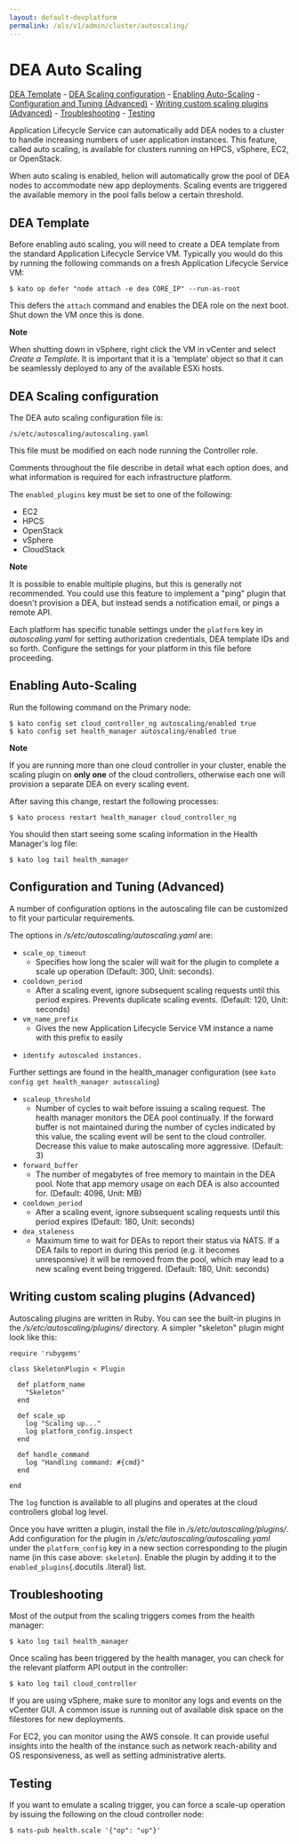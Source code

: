 ```yaml
---
layout: default-devplatform
permalink: /als/v1/admin/cluster/autoscaling/
---
```

<!--PUBLISHED-->

DEA Auto Scaling[](#dea-auto-scaling "Permalink to this headline")
===================================================================
   [DEA Template](#dea-template)
    -   [DEA Scaling configuration](#dea-scaling-configuration)
    -   [Enabling Auto-Scaling](#enabling-auto-scaling)
    -   [Configuration and Tuning
        (Advanced)](#configuration-and-tuning-advanced)
    -   [Writing custom scaling plugins
        (Advanced)](#writing-custom-scaling-plugins-advanced)
    -   [Troubleshooting](#troubleshooting)
    -   [Testing](#testing)


Application Lifecycle Service can automatically add DEA nodes to a cluster to handle
increasing numbers of user application instances. This feature, called
auto scaling, is available for clusters running on HPCS, vSphere, EC2,
or OpenStack.

When auto scaling is enabled, helion will automatically grow the pool
of DEA nodes to accommodate new app deployments. Scaling events are
triggered the available memory in the pool falls below a certain
threshold.

DEA Template[](#dea-template "Permalink to this headline")
-----------------------------------------------------------

Before enabling auto scaling, you will need to create a DEA template
from the standard Application Lifecycle Service VM. Typically you would do this by running
the following commands on a fresh Application Lifecycle Service VM:

    $ kato op defer "node attach -e dea CORE_IP" --run-as-root

This defers the `attach` command and enables the DEA
role on the next boot. Shut down the VM once this is done.

**Note**

When shutting down in vSphere, right click the VM in vCenter and select
*Create a Template*. It is important that it is a 'template' object so
that it can be seamlessly deployed to any of the available ESXi hosts.

DEA Scaling configuration[](#dea-scaling-configuration "Permalink to this headline")
-------------------------------------------------------------------------------------

The DEA auto scaling configuration file is:

    /s/etc/autoscaling/autoscaling.yaml

This file must be modified on each node running the Controller role.

Comments throughout the file describe in detail what each option does,
and what information is required for each infrastructure platform.

The `enabled_plugins` key must be set to one of the
following:

-   EC2
-   HPCS
-   OpenStack
-   vSphere
-   CloudStack

**Note**

It is possible to enable multiple plugins, but this is generally not
recommended. You could use this feature to implement a "ping" plugin
that doesn't provision a DEA, but instead sends a notification email, or
pings a remote API.

Each platform has specific tunable settings under the
`platform` key in *autoscaling.yaml* for setting
authorization credentials, DEA template IDs and so forth. Configure the
settings for your platform in this file before proceeding.

Enabling Auto-Scaling[](#enabling-auto-scaling "Permalink to this headline")
-----------------------------------------------------------------------------

Run the following command on the Primary node:

    $ kato config set cloud_controller_ng autoscaling/enabled true
    $ kato config set health_manager autoscaling/enabled true

**Note**

If you are running more than one cloud controller in your cluster,
enable the scaling plugin on **only one** of the cloud controllers,
otherwise each one will provision a separate DEA on every scaling event.

After saving this change, restart the following processes:

    $ kato process restart health_manager cloud_controller_ng

You should then start seeing some scaling information in the Health
Manager's log file:

    $ kato log tail health_manager

Configuration and Tuning (Advanced)[](#configuration-and-tuning-advanced "Permalink to this headline")
-------------------------------------------------------------------------------------------------------

A number of configuration options in the autoscaling file can be
customized to fit your particular requirements.

The options in */s/etc/autoscaling/autoscaling.yaml* are:



- `scale_op_timeout`
	- Specifies how long the scaler will wait for the plugin to complete a scale up operation (Default: 300, Unit: seconds).
- `cooldown_period`
	- After a scaling event, ignore subsequent scaling requests until this period expires. Prevents duplicate scaling events. (Default: 120, Unit: seconds)
- `vm_name_prefix`
	- Gives the new Application Lifecycle Service VM instance a name with this prefix to easily
-     identify autoscaled instances.

Further settings are found in the health\_manager configuration (see `kato config get health_manager autoscaling`)

- `scaleup_threshold`
	- Number of cycles to wait before issuing a scaling request. The health manager monitors the DEA pool continually. If the forward buffer is not maintained during the number of cycles indicated by this value, the scaling event will be sent to the cloud controller. Decrease this value to make autoscaling more aggressive. (Default: 3)
- `forward_buffer`
	- The number of megabytes of free memory to maintain in the DEA pool. Note that app memory usage on each DEA is also accounted for. (Default: 4096, Unit: MB)
- `cooldown_period`
	- After a scaling event, ignore subsequent scaling requests until this period expires (Default: 180, Unit: seconds)
- `dea_staleness`
	- Maximum time to wait for DEAs to report their status via NATS. If a DEA fails to report in during this period (e.g. it becomes unresponsive) it will be removed from the pool, which may lead to a new scaling event being triggered. (Default: 180, Unit: seconds)

Writing custom scaling plugins (Advanced)[](#writing-custom-scaling-plugins-advanced "Permalink to this headline")
-------------------------------------------------------------------------------------------------------------------

Autoscaling plugins are written in Ruby. You can see the built-in
plugins in the */s/etc/autoscaling/plugins/* directory. A simpler
"skeleton" plugin might look like this:

    require 'rubygems'

    class SkeletonPlugin < Plugin

      def platform_name
        "Skeleton"
      end

      def scale_up
        log "Scaling up..."
        log platform_config.inspect
      end

      def handle_command
        log "Handling command: #{cmd}"
      end

    end

The `log` function is available to all plugins and
operates at the cloud controllers global log level.

Once you have written a plugin, install the file in
*/s/etc/autoscaling/plugins/*. Add configuration for the plugin in
*/s/etc/autoscaling/autoscaling.yaml* under the
`platform_config` key in a new section corresponding
to the plugin name (in this case above: `skeleton`).
Enable the plugin by adding it to the `enabled_plugins`{.docutils
.literal} list.

Troubleshooting[](#troubleshooting "Permalink to this headline")
-----------------------------------------------------------------

Most of the output from the scaling triggers comes from the health
manager:

    $ kato log tail health_manager

Once scaling has been triggered by the health manager, you can check for
the relevant platform API output in the controller:

    $ kato log tail cloud_controller

If you are using vSphere, make sure to monitor any logs and events on
the vCenter GUI. A common issue is running out of available disk space
on the filestores for new deployments.

For EC2, you can monitor using the AWS console. It can provide useful
insights into the health of the instance such as network reach-ability
and OS responsiveness, as well as setting administrative alerts.

Testing[](#testing "Permalink to this headline")
-------------------------------------------------

If you want to emulate a scaling trigger, you can force a scale-up
operation by issuing the following on the cloud controller node:

    $ nats-pub health.scale '{"op": "up"}'